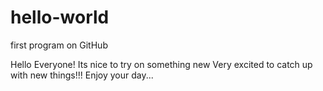 # hello-world
first program on GitHub

Hello Everyone!
Its nice to try on something new 
Very excited to catch up with new things!!!
Enjoy your day...

